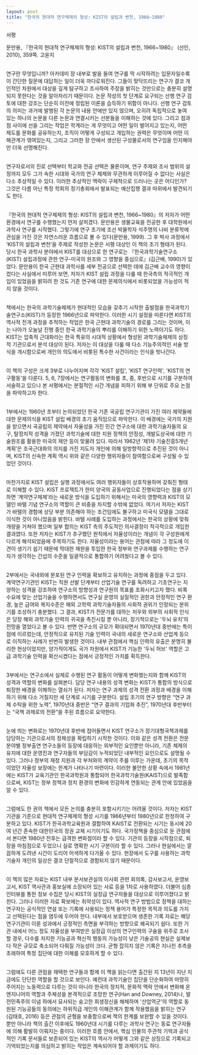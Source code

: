 ```yaml
---
layout: post
title: "한국의 현대적 연구체제의 형성: KIST의 설립과 변천, 1966~1980"
---
```


서평

문만용, 『한국의 현대적 연구체제의 형성: KIST의 설립과 변천, 1966~1980』 (선인, 2010), 359쪽. 고윤지

<br/>  연구란 무엇입니까? 아카데미 장 내부로 발을 들여 연구를 막 시작하려는 입문자일수록 이 간단한 질문에 대답하는 일이 더욱 까다로워진다. 그들이 맞닥뜨리는 연구가 결코 개인적인 차원에서 대상을 깊게 탐구하고 조사하여 주장을 밝히는 것만으로는 충분히 설명되지 못한다는 것을 알아차리기 때문이다. 논문 작성의 첫 단계로 요구되는 선행 연구 검토에 대한 강조는 단순히 이전에 정립된 이론을 습득하기 위함이 아니다. 선행 연구 검토의 의미는 과거에 발행된 각 논문의 내용 안에만 있지 않으며, 오히려 독립적으로 놓여 있는 하나의 논문을 다른 논문과 연결시키는 선분들을 이해하는 것에 있다. 그리고 점과 점 사이에 선을 그리는 작업은 학계라는 게 무엇이고 어떤 일이 벌어지고 있는지, 어떤 제도를 문화를 공유하는지, 조직이 어떻게 구성되고 개입하는 권력은 무엇이며 어떤 이해관계가 엮여있는지, 그리고 그러한 장 안에서 생산된 구성물로서의 연구임을 인지해야만 더욱 선명해진다.

<br/>  연구자로서의 진로 선택부터 학교와 전공 선택은 물론이며, 연구 주제와 조사 범위의 설정까지 모두 그가 속한 시대와 국가의 연구 체제와 무관하게 이루어질 수 없다는 사실은 다소 추상적일 수 있다. 이러한 추상적인 맥락이 구체적으로 드러나는 곳은 어디인가? 그것은 다름 아닌 특정 학회의 정기총회에서 발표되는 예산집행 결과 따위에서 발견되기도 한다.

<br/>  『한국의 현대적 연구체제의 형성: KIST의 설립과 변천, 1966~1980』의 저자가 어떤 환경에서 연구를 수행했는지 먼저 살피겠다. 문만용은 생물교육을 전공한 후 대학원에서 과학사 연구를 시작했다. 그렇기에 연구 초기에 조선 박물학자 석주명의 나비 분류학에 관심을 가진 것은 자연스러운 흐름으로 볼 수 있다(문만용, 1999). 그 후 박사 과정에서 ‘KIST의 설립과 변천’을 주제로 작성한 논문은 서평 대상인 이 책의 초기 형태가 된다. 당시 한국 과학사 분야에서 KIST를 대상으로 한 연구로는 『한국과학기술연구소(KIST) 설립과정에 관한 연구-미국의 원조와 그 영향을 중심으로』(김근배, 1990)가 있었다. 문만용이 한국 근현대 과학사를 세부 전공으로 선택한 데에 김근배 교수의 영향이 컸다는 사실에서 미루어 보면, 저자가 KIST 설립 과정을 다룰 때 한국측의 적극적인 개입이 있었음을 밝히려 한 것도 기존 연구에 대한 문제의식에서 비롯되었을 가능성이 적지 않을 것이다.

<br/>  책에서는 한국의 과학기술체제가 현대적인 모습을 갖추기 시작한 출발점을 한국과학기술연구소(KIST)가 등장한 1966년으로 파악한다. 이러한 시기 설정을 따른다면 KIST의 역사적 전개 과정을 추적하는 작업은 한국 근현대 과학기술의 경로를 그리는 것이며, 이는 나아가 오늘날 진행 중인 한국 과학기술의 뿌리를 이해하기 위한 노력이기도 하다. KIST는 압축적 근대화라는 한국 특유의 시대적 상황에서 형성된 과학기술체제의 상징적 기관으로서 분석 대상이 된다. 저자는 이 대상을 다룰 때 다소 기능주의적인 서술 방식을 개시함으로써 개인의 의도에서 비롯된 특수한 사건이라는 인식을 빗나간다.

<br/>  이 책의 구성은 크게 3부로 나누어지며 각각 'KIST 설립', 'KIST 연구인력', 'KIST의 연구활동'을 다룬다. 5, 6, 7장에서는 연구활동의 변화를 초, 중, 후반으로 시기를 구분하여 서술하고 있으나 본 서평에서는 분절적인 시간 개념을 피하기 위해 부 단위로 주요 논점을 파악하고자 한다.

<br/>  1부에서는 1960년 초부터 논의되었던 한국 기존 국공립 연구기관이 가진 여러 제약들에 대한 문제의식을 KIST 설립 배경의 초기 움직임으로 파악한다. 이 배경에는 국가의 지원을 받으면서 국공립의 제약에서 자율성을 가진 민간 연구소에 대한 과학기술자들의 요구, 탈정치적 성격을 가졌던 과학기술에 대한 지원 정책의 안정성, 개발도상국에 대한 기술원조를 활용한 미국의 제안 등이 맞물려 있다. 따라서 1962년 ‘제1차 기술진흥5개년계획’은 조국근대화의 의지를 가진 지도자 개인에 의해 일방향적으로 추진된 것이 아니며, KIST의 신속한 계획 역시 위와 같은 다양한 행위자들이 참여함으로써 구성될 수 있었던 것이다.

<br/>  마찬가지로 KIST 설립은 실행 과정에서도 여러 행위자들이 상호작용하며 갖춰진 형태로 이해할 수 있다. KIST 프로젝트가 한미 양국의 공동사업으로 진행되었다는 점을 상기하면 ‘계약연구체제’라는 새로운 방식을 도입하기 위해서는 미국의 영향력과 KIST의 모델인 바텔 기념 연구소의 역할이 큰 비중을 차지할 수밖에 없었다. 여기서 저자는 KIST가 바텔의 경험에 상당 부분 의존해야 하는 조건임에도 불구하고 미국식 모델을 그대로 이식한 것이 아니었음을 밝힌다. 바텔 사례를 도입하는 과정에서는 한국의 상황에 맞춰 개량을 거쳐야 했으며 일부 합의는 KIST 측의 주도적인 의사결정이 적극적으로 개입한 결과였다. 또한 저자는 KIST가 추구했던 원칙에서 자율성이라는 개념이 각 구성원에게 다르게 해석되었음에 주목하기도 한다. 자율성이라는 용어는 관점에 따라 그 정도에 이견이 생기기 쉽기 때문에 막대한 재원을 투입한 한국 정부와 연구과제를 수행하는 연구자가 생각하는 간섭의 수준을 일괄적으로 통합하기 어려웠다고 볼 수 있다.

<br/>  2부에서는 국내외에 분포된 연구 인력을 확보하고 유치하는 과정에 중점을 두고 있다. 계약연구기관인 KIST는 직원 선발 단계부터 산업기술 연구를 독려하고 기초연구는 지양하는 성격을 강조하여 연구소의 방향성과 연구원의 목표를 조화시키고자 했다. 비록 수요에 맞는 산업기술을 수행하면서도 연구실 운영의 실질적인 권한과 안정적인 연구 환경, 높은 급여와 복지수준은 해외 고학력 과학기술자들의 사회적 권위가 인정되는 분위기를 조성하기 충분했다. 그 결과, KIST가 전문가를 대하는 처우와 외부의 사회적 인식은 당장 해외 과학기술 인력의 귀국을 촉진시킬 뿐 아니라, 장기적으로는 '두뇌 유치’의 전망을 열었다고 볼 수 있다. 반면 연구소의 규모가 확대되면서 1970년대 중반에는 특이점에 이르렀는데, 안정적으로 유치된 기술 인력이 국내의 새로운 연구소와 산업계 등으로 이직하는 사례가 빈번히 발생한 것이다. 내부 관점에서 핵심 인력의 유출은 분명히 불리한 현상이었지만, 양가적이게도 국가 차원에서 KIST가 기능한 '두뇌 허브' 역할은 고급 과학기술 인력을 확산시켰다는 점에서 긍정적인 가치를 획득한다.

<br/>  3부에서는 연구소에서 실제로 수행된 연구 활동이 어떻게 변화했는지와 함께 KIST의 성격과 역할의 변화를 살펴본다. 담당 연구 내용의 성격 변화는 KIST가 통합의 방식으로 퇴장한 배경을 이해하는 열쇠가 된다. 저자는 연구 과제의 성격 전환 과정과 배경을 이해하기 위해 다소 거칠지만 세 단계로 시기를 구분한다. 설립 초기의 연구 방향은 “연구 과제 수탁을 위한 노력”, 1970년대 중반은 “연구 결과의 기업화 추진”, 1970년대 후반부터는 “국책 과제로의 전환”을 주된 흐름으로 요약한다.

<br/>  눈에 띄는 변화로는 1970년대 후반에 접어들면서 KIST 연구소가 장기대형국책과제를 담당하는 기관으로서의 정체성을 확립하기 시작한 것이다. 이와 같은 성격 전환은 전문분야별 정부출연 연구소들의 등장에 대응하는 외부적인 요인뿐만 아니라, 기존 체제의 유지에 대한 운영진과 연구자들의 부담감이 누적되었던 내부적인 요인으로도 설명될 수 있다. 그러나 정부의 재정 지원과 각 부처와의 계약이 주를 이루는 가운데, 초기의 목적이었던 자율성 보장에는 한계가 나타나기 마련이다. 이러한 불안한 상황 속에서 1981년에는 KIST가 교육기관인 한국과학원과 통합되어 한국과학기술원(KAIST)으로 발족함으로써, KIST는 정부 정책과 정치 환경의 변화에 민감하게 연동되는 관계 안에 있었음을 알 수 있다.

<br/>  그럼에도 한 권의 책에서 모든 논의를 충분히 포함시키기는 어려울 것이다. 저자는 KIST 기관을 기준으로 현대적 연구체제의 형성 시기를 1966년부터 1980년으로 한정하여 구분하고 있다. KIST가 한국과학교육원과 결합하여 KAIST로 전환되는 시기는 동시에 20여 년간 존속한 대한민국의 정권 교체 시기이기도 하다. 국가정책을 중심으로 둔 관점에서 본다면 1980년 전후는 급격한 변화점이라 할 수 있다. 기관의 등장을 시작점으로, 퇴장을 마침점으로 두었으니 실로 명확한 시기 구분이라 할 수 있다. 그러나 현실에서는 깔끔하게 도려낸 시간이 도리어 어색하게 다가올 수 있다. 현장에서 도구를 사용하는 과학기술자 개인의 일상은 결코 단절적으로 경험되지 않기 때문이다.

<br/>  이 책의 많은 자료는 KIST 내부 문서보관실의 이사회 관련 회의록, 감사보고서, 운영보고서, KIST 역사관과 홍보실에 소장되어 있는 사료 등을 1차로 사용하였다. 더불어 심층 인터뷰를 통한 정보 수집은 당시 KIST의 실장급 연구자들을 대상으로 이루어졌다고 밝힌다. 그러나 이러한 자료 확보에는 취약성이 있다. 역사적 연구 방법으로 정책을 대하는 연구자는 공식적인 연설 또는 기록에 사용되는 정책 용어가 특정한 목적과 의도를 가지고 선택된다는 점을 염두에 두어야 한다. 내부에서 보호받으며 생존한 기록 자료는 해당 연구기관이 이룬 성과에서 긍정적인 측면을 부각하는 방향으로 왜곡되기 쉽다. 또한 기관 내에서 어느 정도 자율성을 부여받은 실장급 이상의 연구인력의 구술을 위주로 조사할 경우, 다수를 차지한 기능공과 혁신적 행동의 가능성이 낮은 기술공의 현실은 실제보다 작은 규모로 축소되어 다뤄질 가능성이 크다. 균형 잡히지 않은 기록은 지나친 추측을 초래하여 특정 집단에 대한 이해를 모호하게 할 수 있다.

<br/> 그럼에도 다른 관점을 채택한 연구들과 함께 이 책을 읽는다면 출간된 지 13년이 지난 지금에도 단단한 역할을 할 것으로 보인다. 예컨대 과학기술인 집단을 단순화하여 마땅히 주어지는 노동력으로 다루는 것이 아니라 한국의 정치적, 문화적 맥락 안에서 변화해 온 엔지니어의 역할과 주체성을 본격적으로 조망한 연구(Han and Downey, 2014)나, 발전민족주의 이념 하에서 묘사되는 숭고한 희생정신을 해체하며 '산업역군'의 역할로 동원된 기능공들의 동의에는 하위직급 개인의 이해관계가 함께 작용했음을 밝히는 연구(김태호, 2016) 등은 관점의 균형을 보충함으로써 책의 한계를 보완할 수 있을 것이다. 뿐만 아니라 책의 출간 이후에도 1960년대 시기를 다루는 과학사 연구는 동료 연구자들에 의해 활발히 이뤄지는 중이다. 이러한 흐름 안에서, 핵심 인물의 주관적 기억과 공식적인 기록 문서들로 보존되어 있는 KIST의 역사가 어떻게 그와 같은 상징으로 기록되고 기억되었는지를 의심하고 밝히는 작업은 계속되어야 할 과제이기도 하다.
